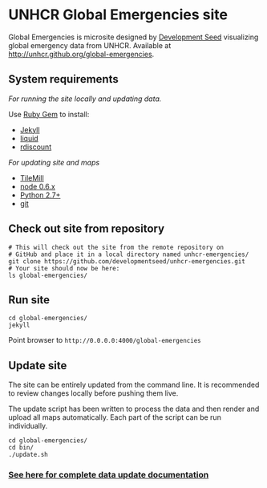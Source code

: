 # UNHCR Global Emergencies site

Global Emergencies is microsite designed by [Development Seed](http://developmentseed.org) visualizing global emergency data from UNHCR. Available at <http://unhcr.github.org/global-emergencies>. 

## System requirements

*For running the site locally and updating data.*

Use [Ruby Gem](http://rubygems.org/) to install:

- [Jekyll](http://jekyllrb.com/)
- [liquid](http://liquidmarkup.org/)
- [rdiscount](https://github.com/rtomayko/rdiscount/)

*For updating site and maps*

- [TileMill](http://mapbox.com/tilemill/)
- [node 0.6.x](http://nodejs.org/)
- [Python 2.7+](http://www.python.org/download/)
- [git](http://git-scm.com/)

## Check out site from repository

    # This will check out the site from the remote repository on
    # GitHub and place it in a local directory named unhcr-emergencies/
    git clone https://github.com/developmentseed/unhcr-emergencies.git
    # Your site should now be here:
    ls global-emergencies/

## Run site

    cd global-emergencies/
    jekyll

Point browser to `http://0.0.0.0:4000/global-emergencies`

## Update site

The site can be entirely updated from the command line. It is recommended
to review changes locally before pushing them live.

The update script has been written to process the data and then render and upload all maps automatically. Each part of the script can be run individually. 

```
cd global-emergencies/ 
cd bin/ 
./update.sh
```

### [See here for complete data update documentation](https://github.com/unhcr/global-emergencies/wiki/Data-Update-Documentation)



